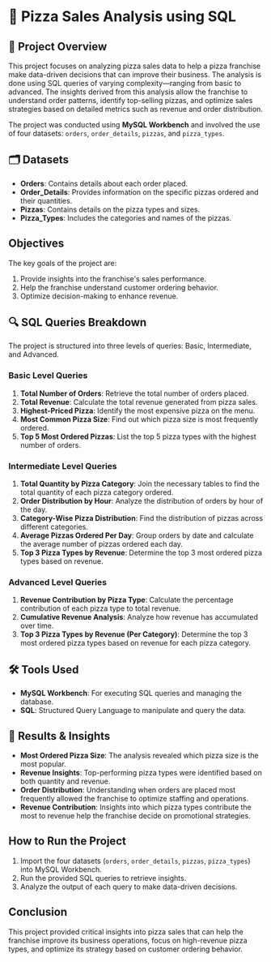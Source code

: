 # 🍕 Pizza Sales Analysis using SQL

## 📑 Project Overview
This project focuses on analyzing pizza sales data to help a pizza franchise make data-driven decisions that can improve their business. The analysis is done using SQL queries of varying complexity—ranging from basic to advanced. The insights derived from this analysis allow the franchise to understand order patterns, identify top-selling pizzas, and optimize sales strategies based on detailed metrics such as revenue and order distribution.

The project was conducted using **MySQL Workbench** and involved the use of four datasets: `orders`, `order_details`, `pizzas`, and `pizza_types`.

## 🗂️ Datasets
- **Orders**: Contains details about each order placed.
- **Order_Details**: Provides information on the specific pizzas ordered and their quantities.
- **Pizzas**: Contains details on the pizza types and sizes.
- **Pizza_Types**: Includes the categories and names of the pizzas.

## Objectives
The key goals of the project are:
1. Provide insights into the franchise's sales performance.
2. Help the franchise understand customer ordering behavior.
3. Optimize decision-making to enhance revenue.

## 🔍 SQL Queries Breakdown
The project is structured into three levels of queries: Basic, Intermediate, and Advanced.

### Basic Level Queries
1. **Total Number of Orders**: Retrieve the total number of orders placed.
2. **Total Revenue**: Calculate the total revenue generated from pizza sales.
3. **Highest-Priced Pizza**: Identify the most expensive pizza on the menu.
4. **Most Common Pizza Size**: Find out which pizza size is most frequently ordered.
5. **Top 5 Most Ordered Pizzas**: List the top 5 pizza types with the highest number of orders.

### Intermediate Level Queries
1. **Total Quantity by Pizza Category**: Join the necessary tables to find the total quantity of each pizza category ordered.
2. **Order Distribution by Hour**: Analyze the distribution of orders by hour of the day.
3. **Category-Wise Pizza Distribution**: Find the distribution of pizzas across different categories.
4. **Average Pizzas Ordered Per Day**: Group orders by date and calculate the average number of pizzas ordered each day.
5. **Top 3 Pizza Types by Revenue**: Determine the top 3 most ordered pizza types based on revenue.

### Advanced Level Queries
1. **Revenue Contribution by Pizza Type**: Calculate the percentage contribution of each pizza type to total revenue.
2. **Cumulative Revenue Analysis**: Analyze how revenue has accumulated over time.
3. **Top 3 Pizza Types by Revenue (Per Category)**: Determine the top 3 most ordered pizza types based on revenue for each pizza category.

## 🛠️ Tools Used
- **MySQL Workbench**: For executing SQL queries and managing the database.
- **SQL**: Structured Query Language to manipulate and query the data.

## 🚀 Results & Insights
- **Most Ordered Pizza Size**: The analysis revealed which pizza size is the most popular.
- **Revenue Insights**: Top-performing pizza types were identified based on both quantity and revenue.
- **Order Distribution**: Understanding when orders are placed most frequently allowed the franchise to optimize staffing and operations.
- **Revenue Contribution**: Insights into which pizza types contribute the most to revenue help the franchise decide on promotional strategies.

## How to Run the Project
1. Import the four datasets (`orders`, `order_details`, `pizzas`, `pizza_types`) into MySQL Workbench.
2. Run the provided SQL queries to retrieve insights.
3. Analyze the output of each query to make data-driven decisions.

## Conclusion
This project provided critical insights into pizza sales that can help the franchise improve its business operations, focus on high-revenue pizza types, and optimize its strategy based on customer ordering behavior.

